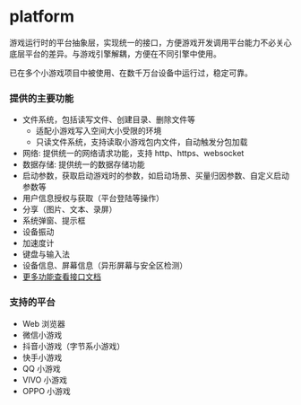 # platform
游戏运行时的平台抽象层，实现统一的接口，方便游戏开发调用平台能力不必关心底层平台的差异。与游戏引擎解耦，方便在不同引擎中使用。

已在多个小游戏项目中被使用、在数千万台设备中运行过，稳定可靠。

### 提供的主要功能
- 文件系统，包括读写文件、创建目录、删除文件等
  - 适配小游戏写入空间大小受限的环境
  - 只读文件系统，支持读取小游戏包内文件，自动触发分包加载
- 网络: 提供统一的网络请求功能，支持 http、https、websocket
- 数据存储: 提供统一的数据存储功能
- 启动参数，获取启动游戏时的参数，如启动场景、买量归因参数、自定义启动参数等
- 用户信息授权与获取（平台登陆等操作）
- 分享（图片、文本、录屏）
- 系统弹窗、提示框
- 设备振动
- 加速度计
- 键盘与输入法
- 设备信息、屏幕信息（异形屏幕与安全区检测）
- [更多功能查看接口文档](src/framework/@types/platform.d.ts)

### 支持的平台
- Web 浏览器
- 微信小游戏
- 抖音小游戏（字节系小游戏）
- 快手小游戏
- QQ 小游戏
- VIVO 小游戏
- OPPO 小游戏
